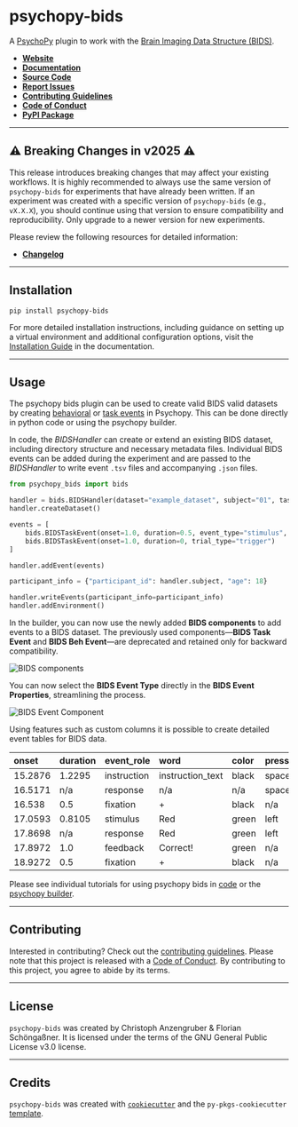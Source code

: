 # psychopy-bids

A [PsychoPy](https://www.psychopy.org/) plugin to work with the [Brain Imaging Data Structure (BIDS)](https://bids-specification.readthedocs.io/).


- **[Website](https://psygraz.gitlab.io/psychopy-bids)**  
- **[Documentation](https://psychopy-bids.readthedocs.io/)**  
- **[Source Code](https://gitlab.com/psygraz/psychopy-bids)**  
- **[Report Issues](https://gitlab.com/psygraz/psychopy-bids/issues)**  
- **[Contributing Guidelines](https://gitlab.com/psygraz/psychopy-bids/-/blob/main/CONTRIBUTING.md)**  
- **[Code of Conduct](https://gitlab.com/psygraz/psychopy-bids/-/blob/main/CONDUCT.md)**  
- **[PyPI Package](https://pypi.org/project/psychopy-bids/)**  

---

## ⚠️ **Breaking Changes in v2025** ⚠️  

This release introduces breaking changes that may affect your existing workflows. It is highly recommended to always use the same version of `psychopy-bids` for experiments that have already been written. If an experiment was created with a specific version of `psychopy-bids` (e.g., `vX.X.X`), you should continue using that version to ensure compatibility and reproducibility. Only upgrade to a newer version for new experiments.

Please review the following resources for detailed information:

- **[Changelog](https://gitlab.com/psygraz/psychopy-bids/-/blob/main/CHANGELOG.md)**

---

## Installation

```console
pip install psychopy-bids
```

For more detailed installation instructions, including guidance on setting up a virtual environment and additional configuration options, visit the [Installation Guide](./installation.md) in the documentation.

---

## Usage

The psychopy bids plugin can be used to create valid BIDS valid datasets by creating [behavioral](https://bids-specification.readthedocs.io/en/stable/modality-specific-files/behavioral-experiments.html#example-_behtsv) or [task events](https://bids-specification.readthedocs.io/en/stable/04-modality-specific-files/05-task-events.html) in Psychopy. This can be done directly in python code or using the psychopy builder.

In code, the *BIDSHandler* can create or extend an existing BIDS dataset, including directory structure and necessary metadata files. Individual BIDS events can be added during the experiment and are passed to the *BIDSHandler* to write event `.tsv` files and accompanying `.json` files.

```py
from psychopy_bids import bids

handler = bids.BIDSHandler(dataset="example_dataset", subject="01", task="A")
handler.createDataset()

events = [
    bids.BIDSTaskEvent(onset=1.0, duration=0.5, event_type="stimulus", response="correct"),
    bids.BIDSTaskEvent(onset=1.0, duration=0, trial_type="trigger")
]

handler.addEvent(events)

participant_info = {"participant_id": handler.subject, "age": 18}

handler.writeEvents(participant_info=participant_info)
handler.addEnvironment()
```

In the builder, you can now use the newly added **BIDS components** to add events to a BIDS dataset. The previously used components—**BIDS Task Event** and **BIDS Beh Event**—are deprecated and retained only for backward compatibility.

![BIDS components](image/index/home-fig01.png)

You can now select the **BIDS Event Type** directly in the **BIDS Event Properties**, streamlining the process.

![BIDS Event Component](image/index/home-fig02.png)


Using features such as custom columns it is possible to create detailed event tables for BIDS data.

| onset   | duration | event_role  | word             | color | pressed_key | trial_type  | response_time | trial_number | response_accuracy |
| :------ | :------- | :---------- | :--------------- | :---- | :---------- | :---------- | :------------ | :----------- | :---------------- |
| 15.2876 | 1.2295   | instruction | instruction_text | black | space       | n/a         | 1.2295        | n/a          | n/a               |
| 16.5171 | n/a      | response    | n/a              | n/a   | space       | n/a         | 1.2295        | n/a          | n/a               |
| 16.538  | 0.5      | fixation    | +                | black | n/a         | n/a         | n/a           | n/a          | n/a               |
| 17.0593 | 0.8105   | stimulus    | Red              | green | left        | incongruent | 0.8105        | 1.0          | correct           |
| 17.8698 | n/a      | response    | Red              | green | left        | incongruent | 0.8105        | 1.0          | correct           |
| 17.8972 | 1.0      | feedback    | Correct!         | green | n/a         | incongruent | n/a           | 1.0          | n/a               |
| 18.9272 | 0.5      | fixation    | +                | black | n/a         | n/a         | n/a           | n/a          | n/a               |

Please see individual tutorials for using psychopy bids in [code](./coder.md) or the [psychopy builder](./builder.md).

---

## Contributing

Interested in contributing? Check out the [contributing guidelines](https://gitlab.com/psygraz/psychopy-bids/-/blob/main/CONTRIBUTING.md). Please note that this project is released with a [Code of Conduct](https://gitlab.com/psygraz/psychopy-bids/-/blob/main/CONDUCT.md). By contributing to this project, you agree to abide by its terms.

---

## License

`psychopy-bids` was created by Christoph Anzengruber & Florian Schöngaßner. It is licensed under the terms of the GNU General Public License v3.0 license.

---

## Credits

`psychopy-bids` was created with [`cookiecutter`](https://cookiecutter.readthedocs.io/en/latest/) and the `py-pkgs-cookiecutter` [template](https://github.com/py-pkgs/py-pkgs-cookiecutter).
